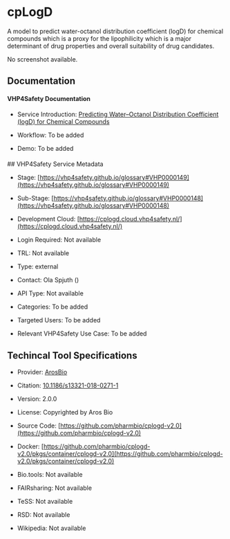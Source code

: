 <script>
  async function fetchGlossaryData() {
    const response = await fetch('https://raw.githubusercontent.com/VHP4Safety/glossary/refs/heads/main/glossary.owl');
    const text = await response.text();
    const parser = new DOMParser();
    const rdf = parser.parseFromString(text, 'application/rdf+xml');
    const namespace = 'https://vhp4safety.github.io/glossary#';
    const glossaryData = {};

    const rdfNodes = rdf.getElementsByTagNameNS(null, 'Description');
    for (const node of rdfNodes) {
      const about = node.getAttributeNS('http://www.w3.org/1999/02/22-rdf-syntax-ns#', 'about');
      if (about && about.startsWith(namespace)) {
        const id = about.replace(namespace, '');
        const labelNode = node.getElementsByTagNameNS['http://www.w3.org/2000/01/rdf-schema#', 'label'](0);
        const descNode = node.getElementsByTagNameNS['http://purl.org/dc/elements/1.1/', 'description'](0);
        const label = labelNode?.textContent || 'Not available';
        const description = descNode?.textContent || 'Not available';
        glossaryData[id] = { label, description };
      }
    }


    return glossaryData;
  }

  async function initGlossaryButtons() {
    const glossaryData = await fetchGlossaryData();
    document.querySelectorAll('a[href^="https://vhp4safety.github.io/glossary#"]').forEach(link => {
      const id = link.href.replace('https://vhp4safety.github.io/glossary#', '');
      if (glossaryData[id]) {
        const button = document.createElement('button');
        button.textContent = 'ℹ️';
        button.style.marginLeft = '5px';
        button.onclick = () => {
          alert(`Title: ${id}\nLabel: ${glossaryData[id].label}\nDescription: ${glossaryData[id].description}`);
        };
        link.parentNode.insertBefore(button, link.nextSibling);
      }
    });
  }

  document.addEventListener('DOMContentLoaded', initGlossaryButtons);
</script>

# cpLogD

<!--- This file is autogenerated. Edit cplogd.json to make changes in this page. --->

A model to predict water-octanol distribution coefficient (logD) for chemical compounds which is a proxy for the lipophilicity which is a major determinant of drug properties and overall suitability of drug candidates.

No screenshot available.

## Documentation

#### VHP4Safety Documentation

* Service Introduction: [Predicting Water–Octanol Distribution Coefficient (logD) for Chemical Compounds](https://docs.vhp4safety.nl/en/latest/tutorials/cplogd/cplogd_tutorial.html)

* Workflow: To be added

* Demo: To be added

<h4 id='tess-widget-materials-header'></h4>

<div id='tess-widget-materials-list' class='tess-widget tess-widget-list'></div>
<script>
  function initTeSSWidgets() {
    var query = 'cplogd';
    if (query.trim() != '') {
      TessWidget.Materials(document.getElementById('tess-widget-materials-list'),
                           'SimpleList',
                           {
                             opts: {
                               enableSearch: false
                             },
                             params: {
                               pageSize: 5,
                               q: query
                             }
                           });
      document.getElementById('tess-widget-materials-header').innerHTML = 'Documentation from ELIXIR TeSS'
    }
}
</script>
<script async='' defer='' src='https://elixirtess.github.io/TeSS_widgets/components/js/tess-widget-standalone.js' onload='initTeSSWidgets()'></script>
## VHP4Safety Service Metadata

* Stage: [https://vhp4safety.github.io/glossary#VHP0000149](https://vhp4safety.github.io/glossary#VHP0000149)

* Sub-Stage: [https://vhp4safety.github.io/glossary#VHP0000148](https://vhp4safety.github.io/glossary#VHP0000148)

* Development Cloud: [https://cplogd.cloud.vhp4safety.nl/](https://cplogd.cloud.vhp4safety.nl/)

* Login Required: Not available

* TRL: Not available

* Type: external

* Contact: Ola Spjuth ()

* API Type: Not available

* Categories: To be added

* Targeted Users: To be added

* Relevant VHP4Safety Use Case: To be added

## Techincal Tool Specifications

* Provider: [ArosBio](https://arosbio.com/index.html)

* Citation: [10.1186/s13321-018-0271-1](https://doi.org/10.1186/s13321-018-0271-1)

* Version: 2.0.0

* License: Copyrighted by Aros Bio

* Source Code: [https://github.com/pharmbio/cplogd-v2.0](https://github.com/pharmbio/cplogd-v2.0)

* Docker: [https://github.com/pharmbio/cplogd-v2.0/pkgs/container/cplogd-v2.0](https://github.com/pharmbio/cplogd-v2.0/pkgs/container/cplogd-v2.0)

* Bio.tools: Not available

* FAIRsharing: Not available

* TeSS: Not available

* RSD: Not available

* Wikipedia: Not available

<script type="application/ld+json">
  {
    "@context": "https://schema.org/",
    "@type": "SoftwareApplication",
    "http://purl.org/dc/terms/conformsTo": {
      "@type": "CreativeWork", "@id": "https://bioschemas.org/profiles/ComputationalTool/1.0-RELEASE"
    },
    "@id" : "https://vhp4safety.github.io/cloud/service/cplogd",
    "name": "cpLogD",
    "description": "A model to predict water-octanol distribution coefficient (logD) for chemical compounds which is a proxy for the lipophilicity which is a major determinant of drug properties and overall suitability of drug candidates.",
    "url": "https://cplogd.cloud.vhp4safety.nl/"
  }
</script>
